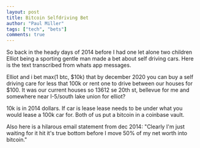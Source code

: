 ```yaml
---
layout: post
title: Bitcoin Selfdriving Bet
author: "Paul Miller"
tags: ["tech", "bets"]
comments: true
---
```


So back in the heady days of 2014 before I had one let alone two children Elliot being a sporting gentle man made a bet about self driving cars. Here is the text transcribed from whats app messages.

Elliot and i bet max(1 btc, $10k) that by december 2020 you can buy a self driving care for less that 100k or rent one to drive between our houses for $100. It was our current houses so 13612 se 20th st, bellevue for me and somewhere near I-5/south lake union for elliot? 

10k is in 2014 dollars. If car is lease lease needs to be under what you would lease a 100k car for. 
Both of us put a bitcoin in a coinbase vault.

Also here is a hilarous email statement from dec 2014: "Clearly I'm just waiting for it hit it's true bottom before I move 50% of my net worth into bitcoin."

